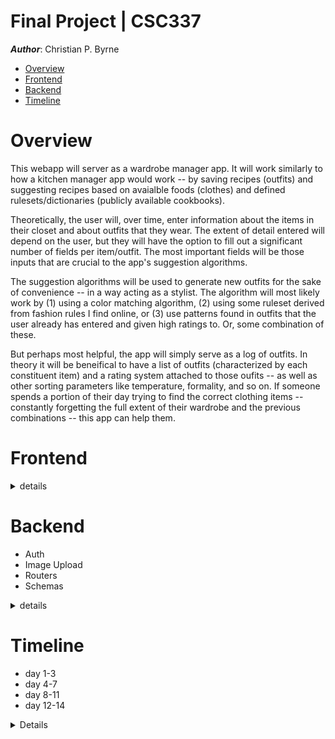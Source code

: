# Final Project | CSC337
**_Author_**: Christian P. Byrne

- [Overview](#overview)
- [Frontend](#frontend)
- [Backend](#backend)
- [Timeline](#timeline)


<a name="overview"/>

# Overview


This webapp will server as a wardrobe manager app. It will work similarly to how a kitchen manager app would work -- by saving recipes (outfits) and suggesting recipes based on avaialble foods (clothes) and defined rulesets/dictionaries (publicly available cookbooks).

Theoretically, the user will, over time, enter information about the items in their closet and about outfits that they wear. The extent of detail entered will depend on the user, but they will have the option to fill out a significant number of fields per item/outfit. The most important fields will be those inputs that are crucial to the app's suggestion algorithms.

The suggestion algorithms will be used to generate new outfits for the sake of convenience -- in a way acting as a stylist. The algorithm will most likely work by (1) using a color matching algorithm, (2) using some ruleset derived from fashion rules I find online, or (3) use patterns found in outfits that the user already has entered and given high ratings to. Or, some combination of these.

But perhaps most helpful, the app will simply serve as a log of outfits. In theory it will be beneifical to have a list of outfits (characterized by each constituent item) and a rating system attached to those oufits -- as well as other sorting parameters like temperature, formality, and so on. If someone spends a portion of their day trying to find the correct clothing items -- constantly forgetting the full extent of their wardrobe and the previous combinations -- this app can help them.



<a name="frontend"/>

# Frontend

<details>
<summary> details </summary>


## Frontend

#### Login / Register Page

![login page](./concept/login.png)

#### Add Items Page

The required fields will be indicated somehow.

For the item's colors field (the colors of the item the user is adding), I will try to use a library that can parse colors from a picture; but if that turns out to be unrealistic, I will just put a color selector input.

![add-item page](./concept/add-item.png)

#### Log Outfit Page

It would be ideal to add a lot of functionality to these forms.

I will try to make sections that are collapsible so there is not so much information displayed at once.

The mannequin image should change colors based on the current selection. I have a sketch template that I am photoshopping and am just going to rotate the `<img>` `src` attribute in some event handler.

The list on the bottom left will update as new items are added, and there shuold be as much freedom as possible in terms of how many items a user can add per outfit.

![log outfit page](./concept/log-outfit.png)

#### Generate Outfit Page

1. Start from one item or one color
2. Get recommendations based on color algorithm, defined rules, and relationships in settings

#### Browse Wardrobe Page

Browse user's items.

#### Browse Outfits Page

Browse user's outfits.

#### Wardrobe Analytics Page ?

If time permits and it's realistic to implement, some analytics based on the data the user passes. For example, where the user spends most money in terms of clothing type.

</details>



# Backend

- Auth
- Image Upload
- Routers
- Schemas

<details>
<summary> details </summary>


#### Authentification

Authentifcation middleware handler that was taught in the lecture will be passed to `Express.all()` probably, authenticating all routes except `/login`, `/register`, (and `/`?).

Then store username with `sessionStorage` and create a global function to add a username/password attribute to Ajax POSTs -- also allowing the user document to be updated when a new item is posted.

Use the `setInterval` sessionkeys method outlined in the lecture for security.

#### Image Upload

I will use `Multer` from PA10 for image uploads. Maybe I should learn how to set permissions on images, because I have just been storing them in the public directory so far.


#### Schemas 


- User
- Item
- Outfit

Create relationships between **Outfit**, **Item**, and **User** documents using auto-generated `_id` value as key field.

**Outfit** document will have an items field that is an object that has the shape `[itemCategory: string]: _id`.

**User** document will have `items` attribute of the shape`_id[]`.


#### Routers

- POST Login
- POST Register
- POST Item
- POST Outfit
- GET Wardrobe
- GET Outfits
- GET suggestion

</details>

# Timeline

- day 1-3
- day 4-7
- day 8-11
- day 12-14


<details>
<summary></summary>

#### Day 1-3

⏩ = low priority

- ✅ App theme
  - ✅ Global SCSS variables
  - ✅ Global page layout
- ✅ Static Resources
  - ✅ sketch images
    - ✅ photoshop fill other elements
    - ✅ female outline
  - ⏩ dictionary infographics
- ✅ Login / Register
  - ✅ HTML
  - ✅ Ajax
  - ✅ Routers
  - ✅ User schema
  - ✅ Authentifcation middleware
  - ✅ cookie middleware
  - ✅ session storage
  - 🔴 password hashing
- ✅ Add Outfit & Add Item
  - ✅ connect to user
  - ✅ Interfaces and schemas
  - ✅ Routers
  - ✅ HTML forms
  - ✅ Ajax
- ✅ mannequin gender loading func using dynamic FS functinos
- ✅ Add refresh functions to form submit on add item
- ✅ add mannequin feature to add item page
- ✅ login (not register) client event handlers
- ✅ new user validation (no repeat)
- ⏩ import/export from spreadsheet
  - ✅ backend
  - ⏩ frontend
- ⏩ Info collection
  - ✅ definitions of default field parameters
  - ⏩ definition for tooltips and info modals
  - https://www.insider.com/popular-fashion-trends-history-us-2019-2
  - https://fashionhistory.fitnyc.edu/
  - https://www.crfashionbook.com/fashion/g27033975/fashion-staples-throughout-decade/
  - https://www.whowhatwear.com/fashion-by-the-decade
- ⏩ nav bar over mannequin
- ⏩ navbar features cross-app
- ✅ style tags/badges/chips on item queue
- ✅ User Account Customization
  - ✅ profile pic
  - ✅ gender
    - ✅ determines mannequin type.
  - ✅ account initialization phase
  - ✅ some info can be translated into default form fields?
  - ✅ nickname
  - ✅ preferred algorithms
  - ✅ style tag adding options in forms
  - ✅ sub-category and sub-type dynamic `<select>` options loading
- ⏩ subcategory and type
  - ⏩ defined heirarchy of suggested
  - ⏩ in a datalist
  - ⏩ any new fields that user creates sohuld be added to datalist
  - ⏩ ? user created fields should be placed above defaults in datalist or it should be alphabetical?
- ✅ Input correction/closest match util object
- ⏩ accent colors on add item page

#### Day 4-7

- ⏩ Refactor routers
- add global favicon loader
- ✅ Determine best layout of item card
  -  ✅variability -- most items are optional, determine loading algorithm that makes sense and looks good regardless of fileds that are filled out
- ⏩ Browse style dict on styles tab
- ✅ Client color selection inputs
- ⏩ Color parsing module?
- ✅ Image upload?
  - ✅ add field to schemas
- ⏩ Color algorithm
- ⏩ Define ruleset
  - ⏩ Info tooltips/modals
- ⏩ Define algorithmic suggestion
- ⏩ form fields update based on previous selection
- ⏩ Interactive features on generate page
- ✅ side bar with user content on view outfits page: https://getbootstrap.com/docs/5.0/examples/sidebars/
- ✅ Edit global stylesheets
  - ✅ global divider styling
- ⏩ ? outfit details also a nav tab system like add-item fields
- ✅ change text color of tab titles

#### Day 8-11

- ✅ color nearest neighbor
- ✅ color suggest = opening coolor.co with GET request of hex codes
- ✅ Browse wardrobe
  - ✅ DOM constructor functions
  - ✅ Browse wardrobe
    - ✅ HTML & Ajax
- ⏩ Browse outfits
  -  ⏩ HTML & Ajax
- ⏩ Browse outfits sidebar features
- ✅ browse wardrobe sidebar features
- ✅ Generate page features
  - ✅ Collapsible sections
  - ✅ Navbar collapse feature
- ⏩ Dark mode
- ⏩ Tooltips
  - ⏩ Using popover system
- ✅ push notifications with toasts
- ✅ badges
- ✅ Search feature -> navigation of site with closest match class
  - ⏩ Defaults to searching wardrobe
- ✅ Navbar and button hrefs
- ⏩ ? make mannequin clickable/hoverable -> show active item

#### Day 12-14

- ✅  ? global search feature
- ⏩ add "required" attribute to inputs maybe.
- ✅ Refactoring/Documenting
  - ✅ frontend ts
  - ✅ backend ts
  - 🔴 css
  - 🔴 html
- 🔴 Debugging
- 🔴 Spec Requirements
  - 🔴 Your web application should include an in-app help page, which explains to the user (or the grader!) how to use the application. You must have an obviously-located button that a user can click on to get the the help page.
    - 🔴 HELP button that is pointed at by popover on page load
    - 🔴 help page is a carousel of videos with captions
  - 🔴 The application must have a user account creation and login feature, with proper password salting/hashing, and login sessions.
  - 🔴 Your web application must be made LIVE on the web for at least 5 days after the due date. The URL should be in a file named live.txt in the zip file you submit. It is VERY important for you to have it running live. You may lose a significant amount of points if you don’t have this for the 5 days.
- ✅ Bundling
- 🔴 Documenting/Commenting
  - ✅ frontend
  - ⏩ backend
- ⏩ tucks
- ⏩ undertones
- ⏩ Pruning
- ✅ Testing deployment
- ✅ Testing users
- ⏩ Testing mobile
- 🔴 Final Demo Video -> Upload
  - 🔴 5-8 minute screen-capture recording, showing off the final project.
  - 🔴 demonstrate as many of the site features as possible. 
  - 🔴 You should upload this video to a site such as Youtube or Vimeo. 
  - 🔴 include a link to this in a file called video.txt in your zipped submission.
  - 🔴 You should submit your entire project in a zip file via gradescope (including live.txt and video.txt) by August 6th at 11:59pm. It is critical for you to have your application live on the web, and your video presentation created when you submit. If you don’t, you may be subject to lose a significant amount of points. On grdescope, you’ll be able to submit this as a team.
- ⏩ subcategory and type datalist dynamnic fileds based on fashion dictionary schematics/blueprints/guides
- ⏩ item field categoris dynamically added to `add-item` page based on specific item details (reference description of items in spreadsheet)
- ✅ placeholder image is the patterns/gradient of colors/prints
- ⏩ feature to `setInterval` update toast time element
- ⏩ sort feature on wardrobe and items page sidebars

---------


#### Brainstorm Features

- Similar: [Dress me app](https://www.dress-meapp.com/)
- Color selection from picture such as feature on [coolors.co](https://coolors.co/)

</details>
